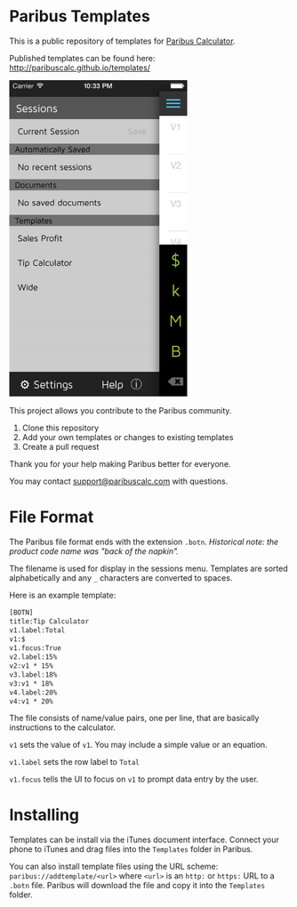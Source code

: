 Paribus Templates
=========

This is a public repository of templates for [Paribus Calculator](http://www.paribuscalc.com/?source=github/paribus_templates). 

Published templates can be found here: <http://paribuscalc.github.io/templates/>

<img src="session.png" width=320>

This project allows you contribute to the Paribus community.

1. Clone this repository
2. Add your own templates or changes to existing templates
3. Create a pull request

Thank you for your help making Paribus better for everyone.

You may contact <support@paribuscalc.com> with questions.


File Format
===========

The Paribus file format ends with the extension `.botn`. *Historical note: the product code name was "back of the napkin".*

The filename is used for display in the sessions menu. Templates are sorted alphabetically and any `_` characters are converted to spaces.

Here is an example template:

    [BOTN]
    title:Tip Calculator
    v1.label:Total
    v1:$
    v1.focus:True
    v2.label:15%
    v2:v1 * 15%
    v3.label:18%
    v3:v1 * 18%
    v4.label:20%
    v4:v1 * 20%

The file consists of name/value pairs, one per line, that are basically instructions to the calculator.

`v1` sets the value of `v1`. You may include a simple value or an equation.

`v1.label` sets the row label to `Total`

`v1.focus` tells the UI to focus on `v1` to prompt data entry by the user.

Installing
===========

Templates can be install via the iTunes document interface. Connect your phone to iTunes and drag files into the `Templates` folder in Paribus.

You can also install template files using the URL scheme: `paribus://addtemplate/<url>` where `<url>` is an `http:` or `https:` URL to a `.botn` file. Paribus will download the file and copy it into the `Templates` folder.

